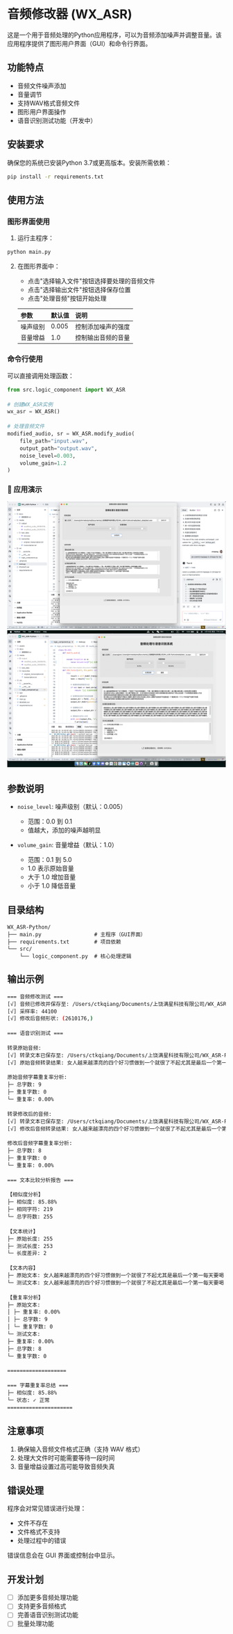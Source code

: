 # 音频修改器 (WX_ASR)

这是一个用于音频处理的Python应用程序，可以为音频添加噪声并调整音量。该应用程序提供了图形用户界面（GUI）和命令行界面。

## 功能特点

- 音频文件噪声添加
- 音量调节
- 支持WAV格式音频文件
- 图形用户界面操作
- 语音识别测试功能（开发中）

## 安装要求

确保您的系统已安装Python 3.7或更高版本。安装所需依赖：

```bash
pip install -r requirements.txt
````

## 使用方法

### 图形界面使用

1. 运行主程序：

```bash
python main.py
```

2. 在图形界面中：
   - 点击"选择输入文件"按钮选择要处理的音频文件
   - 点击"选择输出文件"按钮选择保存位置
   - 点击"处理音频"按钮开始处理

   | 参数 | 默认值 | 说明 |
   |------|--------|------|
   | 噪声级别 | 0.005 | 控制添加噪声的强度 |
   | 音量增益 | 1.0 | 控制输出音频的音量 |



### 命令行使用

可以直接调用处理函数：

```python
from src.logic_component import WX_ASR

# 创建WX_ASR实例
wx_asr = WX_ASR()

# 处理音频文件
modified_audio, sr = WX_ASR.modify_audio(
    file_path="input.wav",
    output_path="output.wav",
    noise_level=0.003,
    volume_gain=1.2
)
```

### 📱 应用演示
![应用界面演示](./assets/截屏2025-02-16%20上午2.51.24.png)
![应用界面演示](./assets/截屏2025-02-16%20下午2.53.44.png)


## 参数说明

- `noise_level`: 噪声级别（默认：0.005）

  - 范围：0.0 到 0.1
  - 值越大，添加的噪声越明显

- `volume_gain`: 音量增益（默认：1.0）
  - 范围：0.1 到 5.0
  - 1.0 表示原始音量
  - 大于 1.0 增加音量
  - 小于 1.0 降低音量

## 目录结构

```
WX_ASR-Python/
├── main.py                 # 主程序（GUI界面）
├── requirements.txt        # 项目依赖
└── src/
    └── logic_component.py  # 核心处理逻辑
```

## 输出示例
```bash
=== 音频修改测试 ===
[√] 音频已修改并保存至: /Users/ctkqiang/Documents/上饶满星科技有限公司/WX_ASR-Python/media/output/modified_audio_20250216_170115.wav
[√] 采样率: 44100
[√] 修改后音频形状: (2610176,)

=== 语音识别测试 ===

转录原始音频:
[√] 转录文本已保存至: /Users/ctkqiang/Documents/上饶满星科技有限公司/WX_ASR-Python/media/transcribe/transcription.txt
[√] 原始音频转录结果: 女人越来越漂亮的四个好习惯做到一个就很了不起尤其是最后一个第一每天要喝 2000 毫升的水第二 减少糖分赦乳第三 坚持吃西红食第四 这也是 90%的女人都会忽略的一件大事不管是 40 岁、50 岁还是 60 岁皮肤差 没有光泽那真的是太险年纪了那么在这呢一个非常便宜的便美小方法 如果说现在脸色暗沉辣黄没有光泽黄七霜 别看他包装简单但是成分不玩虚的 致力随认主打去黄体量每天早晚去少量黄七霜均匀的吐末在脸上很多人都

原始音频字幕重复率分析:
├─ 总字数: 9
├─ 重复字数: 0
└─ 重复率: 0.00%

转录修改后的音频:
[√] 转录文本已保存至: /Users/ctkqiang/Documents/上饶满星科技有限公司/WX_ASR-Python/media/transcribe/transcription.txt
[√] 修改后音频转录结果: 女人越来越漂亮的四个好习惯做到一个就很了不起尤其是最后一个第一每天要喝 2000 毫升的水第二 减少糖分射入第三 坚持吃西红食第四 这也是 90%的女人都会忽略的一件大事不管是 40 岁、50 岁还是 60 岁皮肤差 没有光泽那真的是太险年纪了那么在这呢一个非常便宜的便美小方法 如果说现在脸色暗沉辣黄没有光泽黄气霜 别看它包装简单但是成分不玩虚的 致力随认主打去黄体量每天早晚去少量黄气霜均匀的吐末在脸上很多人都

修改后音频字幕重复率分析:
├─ 总字数: 8
├─ 重复字数: 0
└─ 重复率: 0.00%

=== 文本比较分析报告 ===

【相似度分析】
├─ 相似度: 85.88%
├─ 相同字符: 219
└─ 总字符数: 255

【文本统计】
├─ 原始长度: 255
├─ 测试长度: 253
└─ 长度差异: 2

【文本内容】
├─ 原始文本: 女人越来越漂亮的四个好习惯做到一个就很了不起尤其是最后一个第一每天要喝 2000 毫升的水第二 减少糖分赦乳第三 坚持吃西红食第四 这也是 90%的女人都会忽略的一件大事不管是 40 岁、50 岁还是 60 岁皮肤差 没有光泽那真的是太险年纪了那么在这呢一个非常便宜的便美小方法 如果说现在脸色暗沉辣黄没有光泽黄七霜 别看他包装简单但是成分不玩虚的 致力随认主打去黄体量每天早晚去少量黄七霜均匀的吐末在脸上很多人都
└─ 测试文本: 女人越来越漂亮的四个好习惯做到一个就很了不起尤其是最后一个第一每天要喝 2000 毫升的水第二 减少糖分射入第三 坚持吃西红食第四 这也是 90%的女人都会忽略的一件大事不管是 40 岁、50 岁还是 60 岁皮肤差 没有光泽那真的是太险年纪了那么在这呢一个非常便宜的便美小方法 如果说现在脸色暗沉辣黄没有光泽黄气霜 别看它包装简单但是成分不玩虚的 致力随认主打去黄体量每天早晚去少量黄气霜均匀的吐末在脸上很多人都

【重复率分析】
├─ 原始文本:
│ ├─ 重复率: 0.00%
│ ├─ 总字数: 9
│ └─ 重复字数: 0
└─ 测试文本:
├─ 重复率: 0.00%
├─ 总字数: 8
└─ 重复字数: 0

===================

=== 字幕重复率总结 ===
├─ 相似度: 85.88%
└─ 状态: ✓ 正常
=====================
```

## 注意事项

1. 确保输入音频文件格式正确（支持 WAV 格式）
2. 处理大文件时可能需要等待一段时间
3. 音量增益设置过高可能导致音频失真

## 错误处理

程序会对常见错误进行处理：

- 文件不存在
- 文件格式不支持
- 处理过程中的错误

错误信息会在 GUI 界面或控制台中显示。

## 开发计划

- [ ] 添加更多音频处理功能
- [ ] 支持更多音频格式
- [ ] 完善语音识别测试功能
- [ ] 批量处理功能
